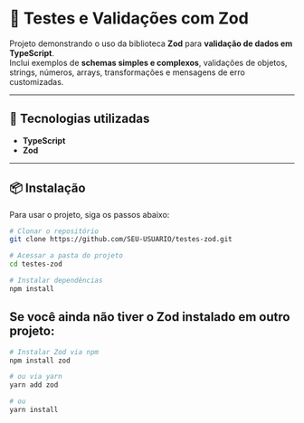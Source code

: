 # 🧪 Testes e Validações com Zod

Projeto demonstrando o uso da biblioteca **Zod** para **validação de dados em TypeScript**.  
Inclui exemplos de **schemas simples e complexos**, validações de objetos, strings, números, arrays, transformações e mensagens de erro customizadas.

---

## 🚀 Tecnologias utilizadas

- **TypeScript**  
- **Zod**  

---

## 📦 Instalação

Para usar o projeto, siga os passos abaixo:

```bash
# Clonar o repositório
git clone https://github.com/SEU-USUARIO/testes-zod.git

# Acessar a pasta do projeto
cd testes-zod

# Instalar dependências
npm install
```

## Se você ainda não tiver o Zod instalado em outro projeto:

```bash
# Instalar Zod via npm
npm install zod

# ou via yarn
yarn add zod

# ou
yarn install
```

